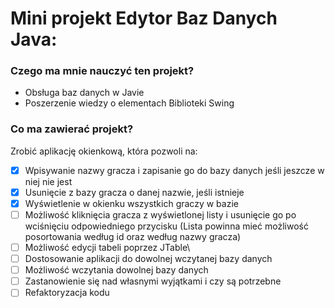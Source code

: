 # Mini projekt Edytor Baz Danych Java:
### Czego ma mnie nauczyć ten projekt?
- Obsługa baz danych w Javie
- Poszerzenie wiedzy o elementach Biblioteki Swing

### Co ma zawierać projekt?
Zrobić aplikację okienkową, która pozwoli na:
- [x] Wpisywanie nazwy gracza i zapisanie go do bazy danych jeśli jeszcze w niej nie jest
- [x] Usunięcie z bazy gracza o danej nazwie, jeśli istnieje
- [x] Wyświetlenie w okienku wszystkich graczy w bazie
- [ ] Możliwość kliknięcia gracza z wyświetlonej listy i usunięcie go po wciśnięciu odpowiedniego przycisku (Lista powinna mieć możliwość posortowania według id oraz według nazwy gracza)
- [ ] Możliwość edycji tabeli poprzez JTable\
- [ ] Dostosowanie aplikacji do dowolnej wczytanej bazy danych
- [ ] Możliwość wczytania dowolnej bazy danych
- [ ] Zastanowienie się nad własnymi wyjątkami i czy są potrzebne
- [ ] Refaktoryzacja kodu

